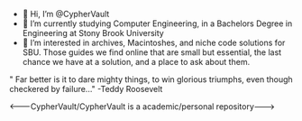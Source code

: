 - 👋 Hi, I’m @CypherVault
- 🌱 I’m currently studying Computer Engineering, in a Bachelors Degree in Engineering at Stony Brook University
- 👀 I’m interested in archives, Macintoshes, and niche code solutions for SBU. Those guides we find online that are small but essential, the last chance we have at a solution, and a place to ask about them. 

" Far better is it to dare mighty things, to win glorious triumphs, even though checkered by failure..."
-Teddy Roosevelt

<---CypherVault/CypherVault is a academic/personal repository--->
